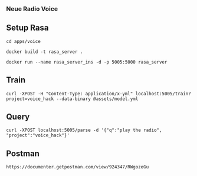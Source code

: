 ### Neue Radio Voice

## Setup Rasa

`cd apps/voice`

`docker build -t rasa_server .`

`docker run --name rasa_server_ins -d -p 5005:5000 rasa_server`

## Train

`curl -XPOST -H "Content-Type: application/x-yml" localhost:5005/train?project=voice_hack --data-binary @assets/model.yml`

## Query

`curl -XPOST localhost:5005/parse -d '{"q":"play the radio", "project":"voice_hack"}'`

## Postman

`https://documenter.getpostman.com/view/924347/RWgozeGu`